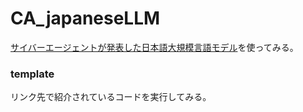 # CA_japaneseLLM
[サイバーエージェントが発表した日本語大規模言語モデル](https://huggingface.co/cyberagent/open-calm-7b)を使ってみる。

### template
リンク先で紹介されているコードを実行してみる。
